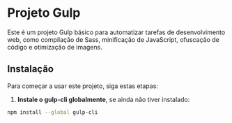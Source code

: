 # Projeto Gulp

Este é um projeto Gulp básico para automatizar tarefas de desenvolvimento web, como compilação de Sass, minificação de JavaScript, ofuscação de código e otimização de imagens.

## Instalação

Para começar a usar este projeto, siga estas etapas:

1. **Instale o gulp-cli globalmente**, se ainda não tiver instalado:

```bash
npm install --global gulp-cli
